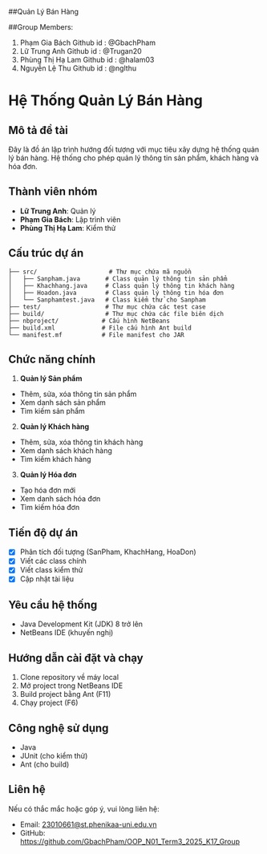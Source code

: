 ##Quản Lý Bán Hàng

##Group Members:
1. Phạm Gia Bách Github id : @GbachPham
2. Lữ Trung Anh Github id : @Trugan20
3. Phùng Thị Hạ Lam Github id : @halam03
4. Nguyễn Lệ Thu Github id : @nglthu
 
# Hệ Thống Quản Lý Bán Hàng

## Mô tả đề tài
Đây là đồ án lập trình hướng đối tượng với mục tiêu xây dựng hệ thống quản lý bán hàng. Hệ thống cho phép quản lý thông tin sản phẩm, khách hàng và hóa đơn.

## Thành viên nhóm
- **Lữ Trung Anh**: Quản lý
- **Phạm Gia Bách**: Lập trình viên
- **Phùng Thị Hạ Lam**: Kiểm thử

## Cấu trúc dự án
```
├── src/                    # Thư mục chứa mã nguồn
│   ├── Sanpham.java       # Class quản lý thông tin sản phẩm
│   ├── Khachhang.java     # Class quản lý thông tin khách hàng
│   ├── Hoadon.java        # Class quản lý thông tin hóa đơn
│   └── Sanphamtest.java   # Class kiểm thử cho Sanpham
├── test/                  # Thư mục chứa các test case
├── build/                 # Thư mục chứa các file biên dịch
├── nbproject/            # Cấu hình NetBeans
├── build.xml             # File cấu hình Ant build
└── manifest.mf           # File manifest cho JAR
```

## Chức năng chính
1. **Quản lý Sản phẩm**
- Thêm, sửa, xóa thông tin sản phẩm
- Xem danh sách sản phẩm
- Tìm kiếm sản phẩm

2. **Quản lý Khách hàng**
- Thêm, sửa, xóa thông tin khách hàng
- Xem danh sách khách hàng
- Tìm kiếm khách hàng

3. **Quản lý Hóa đơn**
- Tạo hóa đơn mới
- Xem danh sách hóa đơn
- Tìm kiếm hóa đơn

## Tiến độ dự án
- [x] Phân tích đối tượng (SanPham, KhachHang, HoaDon)
- [x] Viết các class chính
- [x] Viết class kiểm thử
- [x] Cập nhật tài liệu

## Yêu cầu hệ thống
- Java Development Kit (JDK) 8 trở lên
- NetBeans IDE (khuyến nghị)

## Hướng dẫn cài đặt và chạy
1. Clone repository về máy local
2. Mở project trong NetBeans IDE
3. Build project bằng Ant (F11)
4. Chạy project (F6)

## Công nghệ sử dụng
- Java
- JUnit (cho kiểm thử)
- Ant (cho build)

## Liên hệ
Nếu có thắc mắc hoặc góp ý, vui lòng liên hệ:
- Email:  23010661@st.phenikaa-uni.edu.vn
- GitHub: https://github.com/GbachPham/OOP_N01_Term3_2025_K17_Group
